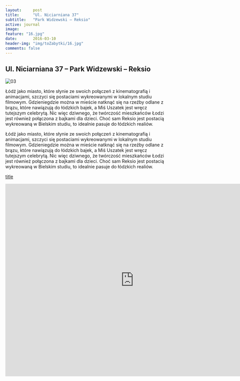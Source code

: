 ```yaml
---
layout:     post
title:      "Ul. Niciarniana 37"
subtitle:   "Park Widzewski – Reksio"
active: journal
image:
feature: "16.jpg"
date:       2016-03-10 
header-img: "img/toZabytki/16.jpg"
comments: false
---
```


## Ul. Niciarniana 37 – Park Widzewski – Reksio

![03](../../img/toZabytki/16.jpg)


<p>Łódź jako miasto, które słynie ze swoich połączeń z kinematografią i animacjami, szczyci się postaciami wykreowanymi w lokalnym studiu filmowym. Gdzieniegdzie można w mieście natknąć się na rzeźby odlane z brązu, które nawiązują do łódzkich bajek, a Miś Uszatek jest wręcz tutejszym celebrytą. Nic więc dziwnego, że twórczość mieszkańców Łodzi jest również połączona z bajkami dla dzieci. Choć sam Reksio jest postacią wykreowaną w Bielskim studiu, to idealnie pasuje do łódzkich realiów. </p>

<p>Łódź jako miasto, które słynie ze swoich połączeń z kinematografią i animacjami, szczyci się postaciami wykreowanymi w lokalnym studiu filmowym. Gdzieniegdzie można w mieście natknąć się na rzeźby odlane z brązu, które nawiązują do łódzkich bajek, a Miś Uszatek jest wręcz tutejszym celebrytą. Nic więc dziwnego, że twórczość mieszkańców Łodzi jest również połączona z bajkami dla dzieci. Choć sam Reksio jest postacią wykreowaną w Bielskim studiu, to idealnie pasuje do łódzkich realiów. </p>

[title](https://www.example.com)

<iframe src="https://www.google.com/maps/embed?pb=!1m18!1m12!1m3!1d2469.3551335381817!2d19.505977116149385!3d51.76311457967789!2m3!1f0!2f0!3f0!3m2!1i1024!2i768!4f13.1!3m3!1m2!1s0x471bcb53c8bc7e6f%3A0x472dd2af855ad5bf!2zTmljaWFybmlhbmEgMzcsIDkwLTAwMSDFgcOzZMW6!5e0!3m2!1sen!2spl!4v1653481200649!5m2!1sen!2spl" width="800" height="600" style="border:0;" allowfullscreen="" loading="lazy" referrerpolicy="no-referrer-when-downgrade"></iframe>